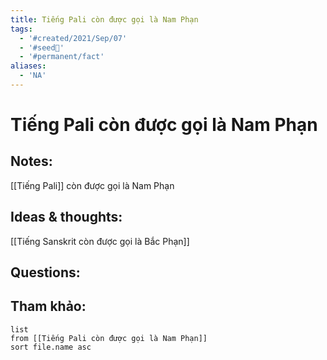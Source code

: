 ```yaml
---
title: Tiếng Pali còn được gọi là Nam Phạn
tags:
  - '#created/2021/Sep/07'
  - '#seed🥜'
  - '#permanent/fact'
aliases:
  - 'NA'
---
```

# Tiếng Pali còn được gọi là Nam Phạn

## Notes:
[[Tiếng Pali]] còn được gọi là Nam Phạn

## Ideas & thoughts:
[[Tiếng Sanskrit còn được gọi là Bắc Phạn]]

## Questions:


## Tham khảo:
```dataview
list
from [[Tiếng Pali còn được gọi là Nam Phạn]]
sort file.name asc
```
